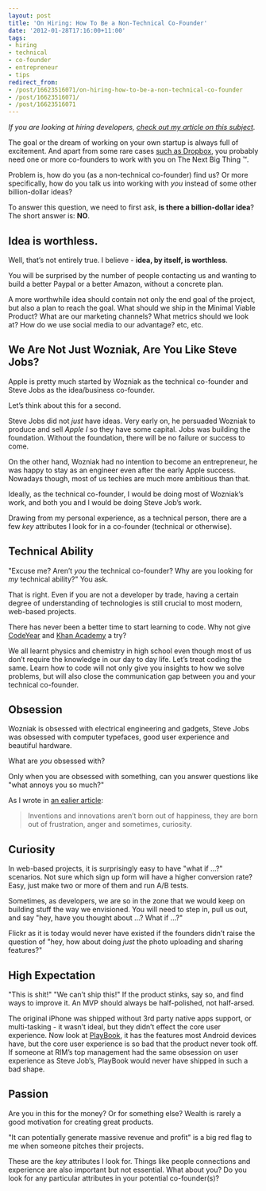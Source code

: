 ```yaml
---
layout: post
title: 'On Hiring: How To Be a Non-Technical Co-Founder'
date: '2012-01-28T17:16:00+11:00'
tags:
- hiring
- technical
- co-founder
- entrepreneur
- tips
redirect_from:
- /post/16623516071/on-hiring-how-to-be-a-non-technical-co-founder
- /post/16623516071/
- /post/16623516071
---
```

_If you are looking at hiring developers, [check out my article on this subject](/blog/2012-01-26-on-hiring-how-not-to-annoy-developers/)._

The goal or the dream of working on your own startup is always full of excitement. And apart from some rare cases [such as Dropbox](http://www.forbes.com/sites/bruceupbin/2011/10/18/paul-graham-dropbox-and-the-single-founder-exception/), you probably need one or more co-founders to work with you on The Next Big Thing ™.

Problem is, how do you (as a non-technical co-founder) find us? Or more specifically, how do you talk us into working with _you_ instead of some other billion-dollar ideas?

To answer this question, we need to first ask, **is there a billion-dollar idea**? The short answer is: **NO**.

## Idea is worthless.

Well, that’s not entirely true. I believe - **idea, by itself, is worthless**.

You will be surprised by the number of people contacting us and wanting to build a better Paypal or a better Amazon, without a concrete plan.

A more worthwhile idea should contain not only the end goal of the project, but also a plan to reach the goal. What should we ship in the Minimal Viable Product? What are our marketing channels? What metrics should we look at? How do we use social media to our advantage? etc, etc.

## We Are Not Just Wozniak, Are You Like Steve Jobs?

Apple is pretty much started by Wozniak as the technical co-founder and Steve Jobs as the idea/business co-founder.

Let’s think about this for a second.

Steve Jobs did not _just_ have ideas. Very early on, he persuaded Wozniak to produce and sell _Apple I_ so they have some capital. Jobs was building the foundation. Without the foundation, there will be no failure or success to come.

On the other hand, Wozniak had no intention to become an entrepreneur, he was happy to stay as an engineer even after the early Apple success. Nowadays though, most of us techies are much more ambitious than that.

Ideally, as the technical co-founder, I would be doing most of Wozniak’s work, and both you and I would be doing Steve Job’s work.

Drawing from my personal experience, as a technical person, there are a few _key_ attributes I look for in a co-founder (technical or otherwise).

## Technical Ability

"Excuse me? Aren’t _you_ the technical co-founder? Why are you looking for _my_ technical ability?" You ask.

That is right. Even if you are not a developer by trade, having a certain degree of understanding of technologies is still crucial to most modern, web-based projects.

There has never been a better time to start learning to code. Why not give [CodeYear](http://codeyear.com/) and [Khan Academy](http://www.khanacademy.org/#computer-science) a try?

We all learnt physics and chemistry in high school even though most of us don’t require the knowledge in our day to day life. Let’s treat coding the same. Learn how to code will not only give you insights to how we solve problems, but will also close the communication gap between you and your technical co-founder.

## Obsession

Wozniak is obsessed with electrical engineering and gadgets, Steve Jobs was obsessed with computer typefaces, good user experience and beautiful hardware.

What are _you_ obsessed with?

Only when you are obsessed with something, can you answer questions like "what annoys you so much?"

As I wrote in [an ealier article](/blog/2011-07-30-its-year-2011-why-arent-people-more/):

> Inventions and innovations aren’t born out of happiness, they are born out of frustration, anger and sometimes, curiosity.

## Curiosity

In web-based projects, it is surprisingly easy to have "what if …?" scenarios. Not sure which sign up form will have a higher conversion rate? Easy, just make two or more of them and run A/B tests.

Sometimes, as developers, we are so in the zone that we would keep on building stuff the way we envisioned. You will need to step in, pull us out, and say "hey, have you thought about …? What if …?"

Flickr as it is today would never have existed if the founders didn’t raise the question of "hey, how about doing _just_ the photo uploading and sharing features?"

## High Expectation

"This is shit!" "We can’t ship this!" If the product stinks, say so, and find ways to improve it. An MVP should always be half-polished, not half-arsed.

The original iPhone was shipped without 3rd party native apps support, or multi-tasking - it wasn’t ideal, but they didn’t effect the core user experience. Now look at [PlayBook](http://en.wikipedia.org/wiki/BlackBerry_PlayBook#Reception_and_sales), it has the features most Android devices have, but the core user experience is so bad that the product never took off. If someone at RIM’s top management had the same obsession on user experience as Steve Job’s, PlayBook would never have shipped in such a bad shape.

## Passion

Are you in this for the money? Or for something else? Wealth is rarely a good motivation for creating great products.

"It can potentially generate massive revenue and profit" is a big red flag to me when someone pitches their projects.

These are the _key_ attributes I look for. Things like people connections and experience are also important but not essential. What about you? Do you look for any particular attributes in your potential co-founder(s)?

